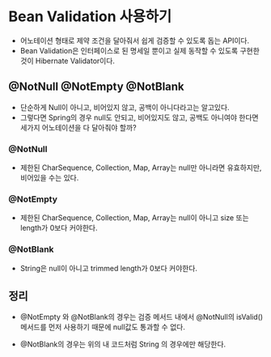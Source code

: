 # Bean Validation 사용하기

* 어노테이션 형태로 제약 조건을 달아줘서 쉽게 검증할 수 있도록 돕는 API이다.
* Bean Validation은 인터페이스로 된 명세일 뿐이고 실제 동작할 수 있도록 구현한 것이 Hibernate Validator이다.

## @NotNull @NotEmpty @NotBlank

* 단순하게 Null이 아니고, 비어있지 않고, 공백이 아니다라고는 알고있다.
* 그렇다면 Spring의 경우 null도 안되고, 비어있지도 않고, 공백도 아니여야 한다면 세가지 어노테이션을 다 달아줘야 할까?

### @NotNull

* 제한된 CharSequence, Collection, Map, Array는 null만 아니라면 유효하지만, 비어있을 수는 있다.

### @NotEmpty

* 제한된 CharSequence, Collection, Map, Array는 null이 아니고 size 또는 length가 0보다 커야한다.

### @NotBlank

* String은 null이 아니고 trimmed length가 0보다 커야한다.

## 정리

* @NotEmpty 와 @NotBlank의 경우는 검증 메서드 내에서 @NotNull의 isValid() 메서드를 먼저 사용하기 때문에 null값도 통과할 수 없다.

* @NotBlank의 경우는 위의 내 코드처럼 String 의 경우에만 해당한다.


